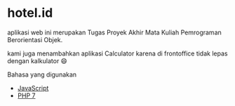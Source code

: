 # hotel.id

aplikasi web ini merupakan Tugas Proyek Akhir Mata Kuliah Pemrograman Berorientasi Objek.

kami juga menambahkan aplikasi Calculator karena di frontoffice tidak lepas dengan kalkulator :smile:

Bahasa yang digunakan

* [JavaScript](http://vanilla-js.com/)
* [PHP 7](https://www.php.net/)

